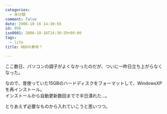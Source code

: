 ```yaml
---
categories:
  - 未分類
comment: false
date: 2006-10-16 14:30:59
id: 998
iso8601: 2006-10-16T14:30:59+09:00
tags:
  - life
title: HDDの寿命？

---
```


<div class="entry-body">
  <p>ここ数日、パソコンの調子がよくなかったのだが、ついに一昨日立ち上がらなくなった。</p>

  <p>なので、昔使っていた15GBのハードディスクをフォーマットして、WindowsXPを再インストール。<br />
    インストールから自動更新数回までで半日潰れた…。</p>

  <p>とりあえず必要なものから入れていこうと思いつつ。</p>
</div>
